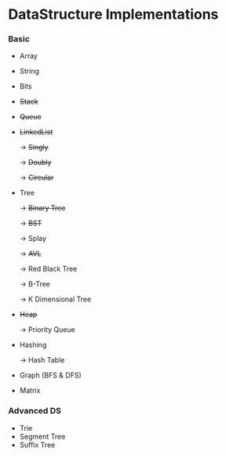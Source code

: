 
# DataStructure Implementations

### Basic
 
 - Array
 - String
 - Bits
 - ~~Stack~~
 - ~~Queue~~
 - ~~LinkedList~~
 
   -> ~~Singly~~

   -> ~~Doubly~~   

   -> ~~Circular~~	 
 
 - Tree
 
   -> ~~Binary Tree~~
  
   -> ~~BST~~
  
   -> Splay
  
   -> ~~AVL~~
  
   -> Red Black Tree
  
   -> B-Tree
  
   -> K Dimensional Tree
  
 - ~~Heap~~
 
    -> Priority Queue
 - Hashing
   
   -> Hash Table
  
 - Graph (BFS & DFS)
 - Matrix

### Advanced DS

 - Trie
 - Segment Tree
 - Suffix Tree
